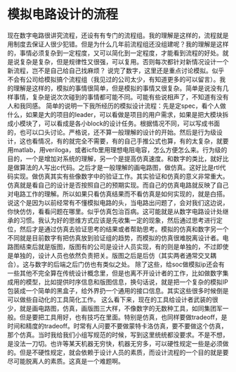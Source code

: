 # 模拟电路设计的流程
现在数字电路很讲究流程，还设有有专门的流程组。我的理解是这样的，流程就是用制度去保证人很少犯错。但是为什么几年前流程组还没组建呢？我的理解是这样的，事情必须复杂到一定程度，又可以简化到一定程度，才能看到流程的好处。就是说复杂是复杂，但是规律性又很强，可以复用。否则每次都针对新情况设计一个新流程，岂不是自己给自己找麻烦？
说完了数字，这里还是重点讨论模拟。似乎不会有公司给模拟搞个流程组（我见过的公司太少，有知道更多的可以留言）。我的理解是这样的，模拟的事情很简单，但是模拟的事情又很复杂。简单是说没有几样事情，复杂是说次次碰到的事情都可能不同。可能有些说相声了，不知道有没有人和我同感。
简单的说明一下我所经历的模拟设计流程：先是定spec，看个人做什么，如果是大的项目的leader，可以看做是项目的用户需求，如果是把大模块拆成小模块了，可以看成是各小block的设计任务。根据情况不同，可以写成书面的，也可以口头讨论。严格说，还不算一般理解的设计的开始。然后是行为级设计，这也看情况，有的就完全不需要，有的自己手推公式也算，有的太复杂，就要用matlab，用veriloga，或者icfb里用理想电阻电容，怎么方便怎么来。行为级的目的，一个是增加对系统的理解，另一个是提高仿真速度。和数字的类比，就好比是做算法的人写出c代码。之后才是一般理解的画电路图，做仿真。这好比是rtl代码实现。做仿真其实有些像数字中的验证工作。其实验证和仿真的意义非常重大。仿真就是看自己的设计是否按照自己的预期实现。而自己的仿真电路就反映了自己对电路工作的理解。所以如果只看仿真结果而不看仿真是如何实现的，就是白搭。说这个是因为以前经常有不懂模拟电路的头，当电路出问题了，会对我们这边说，你快仿仿，看看问题在哪里。似乎仿真包治百病。这可能就是从数字电路设计处继承的习惯。我认为好的思维方式应该是先收集一定的现象，然后通过思考进行定位，然后才是通过仿真去验证思考的结果或者帮助思考。模拟的仿真和数字另一个不同就是目前数字有把仿真放到验证组的趋势，而模拟的仿真很难脱离设计者。电路图结束后就是版图，版图有的公司是设计人员实现，有的则是单独的，不过即使是单独的，设计人员也依然负责把关。版图之后是后仿（其实两者通常交叉耦合）。这与数字的后端之后门仿也有类似之处。
除了这些，给soc做模拟ip还会有一些其他不完全算在传统设计概念里，但是也离不开设计者的工作，比如做数字集成用的模型，比如提供时序信息和版图信息，换句话说，就是把一个复杂的模拟IP包装成一个简单的黑盒子，给外界扔一个通用的接口信息。其实这些很多时候倒是可以做些自动化的工具简化工作。
这么看下来，现在的工具给设计者武装的很少，就是画电路图，仿真，画版图三大样，不像数字的无数种工具，如同集团军一般。但是要把工具用好，也有技巧在里面。特别是仿真，也同样要做tradeoff，是时间和精度的tradeoff。时常有人问要不要做蒙特卡洛仿真，要不要做这个仿真，那个仿真。当时我给我们小组写规范的时候，写到这里统统都没要求。不是不想，是没法一刀切。也许等某天机器无穷快，机器无穷多，可以硬性规定一些是必须做的。但是不硬性规定，就会依赖于设计人员的素质，而设计流程的一个目的就是要尽可能脱离人的素质。这真是一个难题啊。
 

